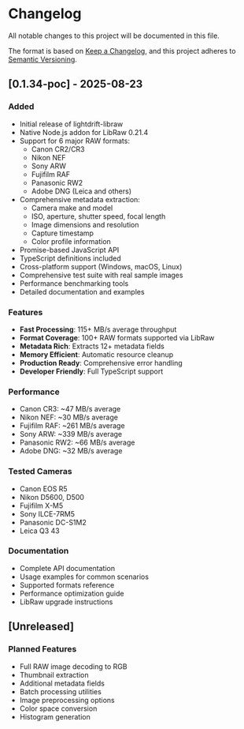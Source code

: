 # Changelog

All notable changes to this project will be documented in this file.

The format is based on [Keep a Changelog](https://keepachangelog.com/en/0.1.34-poc/),
and this project adheres to [Semantic Versioning](https://semver.org/spec/v2.0.0.html).

## [0.1.34-poc] - 2025-08-23

### Added

- Initial release of lightdrift-libraw
- Native Node.js addon for LibRaw 0.21.4
- Support for 6 major RAW formats:
  - Canon CR2/CR3
  - Nikon NEF
  - Sony ARW
  - Fujifilm RAF
  - Panasonic RW2
  - Adobe DNG (Leica and others)
- Comprehensive metadata extraction:
  - Camera make and model
  - ISO, aperture, shutter speed, focal length
  - Image dimensions and resolution
  - Capture timestamp
  - Color profile information
- Promise-based JavaScript API
- TypeScript definitions included
- Cross-platform support (Windows, macOS, Linux)
- Comprehensive test suite with real sample images
- Performance benchmarking tools
- Detailed documentation and examples

### Features

- **Fast Processing**: 115+ MB/s average throughput
- **Format Coverage**: 100+ RAW formats supported via LibRaw
- **Metadata Rich**: Extracts 12+ metadata fields
- **Memory Efficient**: Automatic resource cleanup
- **Production Ready**: Comprehensive error handling
- **Developer Friendly**: Full TypeScript support

### Performance

- Canon CR3: ~47 MB/s average
- Nikon NEF: ~30 MB/s average
- Fujifilm RAF: ~261 MB/s average
- Sony ARW: ~339 MB/s average
- Panasonic RW2: ~66 MB/s average
- Adobe DNG: ~32 MB/s average

### Tested Cameras

- Canon EOS R5
- Nikon D5600, D500
- Fujifilm X-M5
- Sony ILCE-7RM5
- Panasonic DC-S1M2
- Leica Q3 43

### Documentation

- Complete API documentation
- Usage examples for common scenarios
- Supported formats reference
- Performance optimization guide
- LibRaw upgrade instructions

## [Unreleased]

### Planned Features

- Full RAW image decoding to RGB
- Thumbnail extraction
- Additional metadata fields
- Batch processing utilities
- Image preprocessing options
- Color space conversion
- Histogram generation
